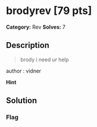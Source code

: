 # brodyrev [79 pts]

**Category:** Rev
**Solves:** 7

## Description
>brody i need ur help

author : vidner

**Hint**


## Solution

### Flag

